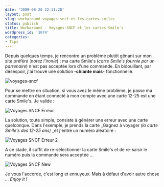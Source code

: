 ```yaml
---
date: '2009-08-20 22:11:28'
layout: post
slug: workaround-voyages-sncf-et-les-cartes-smiles
status: publish
title: Workaround - Voyages-SNCF et les cartes Smile's
wordpress_id: '1074'
categories:
- Tips
---
```





Depuis quelques temps, je rencontre un problème plutôt gênant sur mon site préféré (_notez l'ironie_) : ma carte Smile's (_carte Smile's fournie par un partenaire_) n'est pas acceptée lors d'une commande. En bidouillant, par désespoir, j'ai trouvé une solution -**chiante mais**- fonctionnelle.




![voyages-sncf](http://blog.kdecherf.com/wp-content/uploads/2009/08/voyages-sncf.gif)










Pour se mettre en situation, si vous avez le même problème, je passe ma commande en étant connecté à mon compte avec une carte 12-25 est une carte Smile's. Je valide :







![Voyages SNCF Erreur](http://blog.kdecherf.com/wp-content/uploads/2009/08/Voyages-SNCF-Erreur.png)










La solution, toute simple, consiste à générer une erreur avec une carte quelconque. Dans l'exemple, je prends la carte _Gagnez à voyager _(_la carte Smile's des 12-25 ans_)_ _et j'entre un numéro aléatoire :




![Voyages SNCF Erreur 2](http://blog.kdecherf.com/wp-content/uploads/2009/08/Voyages-SNCF-Erreur-2.png)







A ce stade, il suffit de re-sélectionner la carte Smile's et de re-saisir le numéro puis la commande sera acceptée ...




![Voyages SNCF New](http://blog.kdecherf.com/wp-content/uploads/2009/08/Voyages-SNCF-New.png)










Je vous l'accorde, c'est long et ennuyeux. Mais à défaut d'avoir autre chose ... _Enjoy it !_



